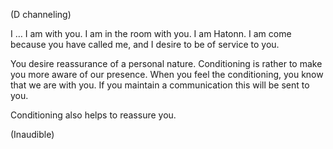<p class="channel-type">(D channeling)</p>
<p>I … I am with you. I am in the room with you. I am Hatonn. I am come because you have called me, and I desire to be of service to you.</p>
<p>You desire reassurance of a personal nature. Conditioning is rather to make you more aware of our presence. When you feel the conditioning, you know that we are with you. If you maintain a communication this will be sent to you.</p>
<p>Conditioning also helps to reassure you.</p>
<p class="comment">(Inaudible)</p>